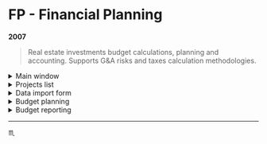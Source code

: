 # FP - Financial Planning #

**2007**

> Real estate investments budget calculations, planning and accounting.
Supports G&A risks and taxes calculation methodologies.

<details>
  <summary>Main window</summary>
  <div align="center">
    <img max-width="720px" max-height="477px" src="assets/img/fp/001-main-window.jpg" />
  </div>
</details>

<details>
  <summary>Projects list</summary>
  <div align="center">
    <img max-width="720px" max-height="477px" src="assets/img/fp/002-projects.jpg" />
  </div>
</details>

<details>
  <summary>Data import form</summary>
  <div align="center">
    <img max-width="720px" max-height="477px" src="assets/img/fp/003-import-accounting-data.jpg" />
  </div>
</details>

<details>
  <summary>Budget planning</summary>
  <div align="center">
    <img max-width="720px" max-height="477px" src="assets/img/fp/004-budget-planning.jpg" />
  </div>
</details>

<details>
  <summary>Budget reporting</summary>
  <div align="center">
    <img max-width="720px" max-height="477px" src="assets/img/fp/005-budget-report.jpg" />
  </div>
</details>

---

:scorpius:
